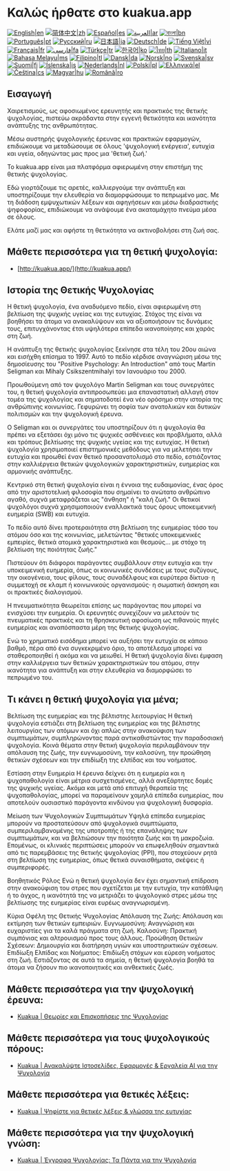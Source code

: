 # Καλώς ήρθατε στο kuakua.app

[![English|en](https://img.shields.io/badge/lang-en-green.svg)](README.md)
[![简体中文|zh](https://img.shields.io/badge/lang-zh-red.svg)](README.zh.md)
[![Español|es](https://img.shields.io/badge/lang-es-yellow.svg)](README.es.md)
[![العربية|ar](https://img.shields.io/badge/lang-ar-lightgrey.svg)](README.ar.md)
[![বাংলা|bn](https://img.shields.io/badge/lang-bn-blue.svg)](README.bn.md)
[![Português|pt](https://img.shields.io/badge/lang-pt-brightgreen.svg)](README.pt.md)
[![Русский|ru](https://img.shields.io/badge/lang-ru-darkblue.svg)](README.ru.md)
[![日本語|ja](https://img.shields.io/badge/lang-ja-orange.svg)](README.ja.md)
[![Deutsch|de](https://img.shields.io/badge/lang-de-black.svg)](README.de.md)
[![Tiếng Việt|vi](https://img.shields.io/badge/lang-vi-darkgreen.svg)](README.vi.md)
[![Français|fr](https://img.shields.io/badge/lang-fr-blue.svg)](README.fr.md)
[![فارسی|fa](https://img.shields.io/badge/lang-fa-purple.svg)](README.fa.md)
[![Türkçe|tr](https://img.shields.io/badge/lang-tr-darkred.svg)](README.tr.md)
[![한국어|ko](https://img.shields.io/badge/lang-ko-cyan.svg)](README.ko.md)
[![ไทย|th](https://img.shields.io/badge/lang-th-gold.svg)](README.th.md)
[![Italiano|it](https://img.shields.io/badge/lang-it-darkorange.svg)](README.it.md)
[![Bahasa Melayu|ms](https://img.shields.io/badge/lang-ms-teal.svg)](README.ms.md)
[![Filipino|tl](https://img.shields.io/badge/lang-tl-pink.svg)](README.tl.md)
[![Dansk|da](https://img.shields.io/badge/lang-da-darkblue.svg)](README.da.md)
[![Norsk|no](https://img.shields.io/badge/lang-no-lightblue.svg)](README.no.md)
[![Svenska|sv](https://img.shields.io/badge/lang-sv-darkgreen.svg)](README.sv.md)
[![Suomi|fi](https://img.shields.io/badge/lang-fi-blue.svg)](README.fi.md)
[![Íslenska|is](https://img.shields.io/badge/lang-is-darkred.svg)](README.is.md)
[![Nederlands|nl](https://img.shields.io/badge/lang-nl-orange.svg)](README.nl.md)
[![Polski|pl](https://img.shields.io/badge/lang-pl-purple.svg)](README.pl.md)
[![Ελληνικά|el](https://img.shields.io/badge/lang-el-lightblue.svg)](README.el.md)
[![Čeština|cs](https://img.shields.io/badge/lang-cs-darkblue.svg)](README.cs.md)
[![Magyar|hu](https://img.shields.io/badge/lang-hu-red.svg)](README.hu.md)
[![Română|ro](https://img.shields.io/badge/lang-ro-green.svg)](README.ro.md)

## Εισαγωγή

Χαιρετισμούς, ως αφοσιωμένος ερευνητής και πρακτικός της θετικής ψυχολογίας, πιστεύω ακράδαντα στην εγγενή θετικότητα και ικανότητα ανάπτυξης της ανθρωπότητας.

Μέσω αυστηρής ψυχολογικής έρευνας και πρακτικών εφαρμογών, επιδιώκουμε να μεταδώσουμε σε όλους 'ψυχολογική ενέργεια', ευτυχία και υγεία, οδηγώντας μας προς μια 'θετική ζωή.'

Το kuakua.app είναι μια πλατφόρμα αφιερωμένη στην επιστήμη της θετικής ψυχολογίας.

Εδώ γιορτάζουμε τις αρετές, καλλιεργούμε την ανάπτυξη και υποστηρίζουμε την ελευθερία να διαμορφώσουμε το πεπρωμένο μας. Με τη διάδοση εμψυχωτικών λέξεων και αφηγήσεων και μέσω διαδραστικής ψηφοφορίας, επιδιώκουμε να ανάψουμε ένα ακαταμάχητο πνεύμα μέσα σε όλους.

Ελάτε μαζί μας και αφήστε τη θετικότητα να ακτινοβολήσει στη ζωή σας.

## Μάθετε περισσότερα για τη θετική ψυχολογία:

- [http://kuakua.app/](http://kuakua.app/)

## Ιστορία της Θετικής Ψυχολογίας

Η θετική ψυχολογία, ένα αναδυόμενο πεδίο, είναι αφιερωμένη στη βελτίωση της ψυχικής υγείας και της ευτυχίας. Στόχος της είναι να βοηθήσει τα άτομα να ανακαλύψουν και να αξιοποιήσουν τις δυνάμεις τους, επιτυγχάνοντας έτσι υψηλότερα επίπεδα ικανοποίησης και χαράς στη ζωή.

Η ανάπτυξη της θετικής ψυχολογίας ξεκίνησε στα τέλη του 20ου αιώνα και εισήχθη επίσημα το 1997. Αυτό το πεδίο κέρδισε αναγνώριση μέσω της δημοσίευσης του "Positive Psychology: An Introduction" από τους Martin Seligman και Mihaly Csikszentmihalyi τον Ιανουάριο του 2000.

Προωθούμενη από τον ψυχολόγο Martin Seligman και τους συνεργάτες του, η θετική ψυχολογία αντιπροσωπεύει μια επαναστατική αλλαγή στον τομέα της ψυχολογίας και σηματοδοτεί ένα νέο ορόσημο στην ιστορία της ανθρώπινης κοινωνίας. Γεφυρώνει τη σοφία των ανατολικών και δυτικών πολιτισμών και την ψυχολογική έρευνα.

Ο Seligman και οι συνεργάτες του υποστηρίζουν ότι η ψυχολογία θα πρέπει να εξετάσει όχι μόνο τις ψυχικές ασθένειες και προβλήματα, αλλά και τρόπους βελτίωσης της ψυχικής υγείας και της ευτυχίας. Η θετική ψυχολογία χρησιμοποιεί επιστημονικές μεθόδους για να μελετήσει την ευτυχία και προωθεί έναν θετικό προσανατολισμό στο πεδίο, εστιάζοντας στην καλλιέργεια θετικών ψυχολογικών χαρακτηριστικών, ευημερίας και αρμονικής ανάπτυξης.

Κεντρικό στη θετική ψυχολογία είναι η έννοια της ευδαιμονίας, ένας όρος από την αριστοτελική φιλοσοφία που σημαίνει το ανώτατο ανθρώπινο αγαθό, συχνά μεταφράζεται ως "άνθηση" ή "καλή ζωή." Οι θετικοί ψυχολόγοι συχνά χρησιμοποιούν εναλλακτικά τους όρους υποκειμενική ευημερία (SWB) και ευτυχία.

Το πεδίο αυτό δίνει προτεραιότητα στη βελτίωση της ευημερίας τόσο του ατόμου όσο και της κοινωνίας, μελετώντας "θετικές υποκειμενικές εμπειρίες, θετικά ατομικά χαρακτηριστικά και θεσμούς... με στόχο τη βελτίωση της ποιότητας ζωής."

Πιστεύουν ότι διάφοροι παράγοντες συμβάλλουν στην ευτυχία και την υποκειμενική ευημερία, όπως οι κοινωνικές συνδέσεις με τους συζύγους, την οικογένεια, τους φίλους, τους συναδέλφους και ευρύτερα δίκτυα· η συμμετοχή σε κλαμπ ή κοινωνικούς οργανισμούς· η σωματική άσκηση και οι πρακτικές διαλογισμού.

Η πνευματικότητα θεωρείται επίσης ως παράγοντας που μπορεί να ενισχύσει την ευημερία. Οι ερευνητές συνεχίζουν να μελετούν τις πνευματικές πρακτικές και τη θρησκευτική αφοσίωση ως πιθανούς πηγές ευημερίας και αναπόσπαστα μέρη της θετικής ψυχολογίας.

Ενώ το χρηματικό εισόδημα μπορεί να αυξήσει την ευτυχία σε κάποιο βαθμό, πέρα από ένα συγκεκριμένο όριο, το αποτέλεσμα μπορεί να σταθεροποιηθεί ή ακόμα και να μειωθεί. Η θετική ψυχολογία δίνει έμφαση στην καλλιέργεια των θετικών χαρακτηριστικών του ατόμου, στην ικανότητα για ανάπτυξη και στην ελευθερία να διαμορφώσει το πεπρωμένο του.

## Τι κάνει η θετική ψυχολογία για μένα;

Βελτίωση της ευημερίας και της βέλτιστης λειτουργίας Η θετική ψυχολογία εστιάζει στη βελτίωση της ευημερίας και της βέλτιστης λειτουργίας των ατόμων και όχι απλώς στην ανακούφιση των συμπτωμάτων, συμπληρώνοντας παρά αντικαθιστώντας την παραδοσιακή ψυχολογία. Κοινά θέματα στην θετική ψυχολογία περιλαμβάνουν την απόλαυση της ζωής, την ευγνωμοσύνη, την καλοσύνη, την προώθηση θετικών σχέσεων και την επιδίωξη της ελπίδας και του νοήματος.

Εστίαση στην Ευημερία Η έρευνα δείχνει ότι η ευημερία και η ψυχοπαθολογία είναι μέτρια συσχετισμένες, αλλά ανεξάρτητες δομές της ψυχικής υγείας. Ακόμα και μετά από επιτυχή θεραπεία της ψυχοπαθολογίας, μπορεί να παραμείνουν χαμηλά επίπεδα ευημερίας, που αποτελούν ουσιαστικό παράγοντα κινδύνου για ψυχολογική δυσφορία.

Μείωση των Ψυχολογικών Συμπτωμάτων Υψηλά επίπεδα ευημερίας μπορούν να προστατεύσουν από ψυχολογικά συμπτώματα, συμπεριλαμβανομένης της υποτροπής ή της επανάληψης των συμπτωμάτων, και να βελτιώσουν την ποιότητα ζωής και τη μακροζωία. Επομένως, οι κλινικές περιπτώσεις μπορούν να επωφεληθούν σημαντικά από τις παρεμβάσεις της θετικής ψυχολογίας (PPI), που στοχεύουν ρητά στη βελτίωση της ευημερίας, όπως θετικά συναισθήματα, σκέψεις ή συμπεριφορές.

Βοηθητικός Ρόλος Ενώ η θετική ψυχολογία δεν έχει σημαντική επίδραση στην ανακούφιση του στρες που σχετίζεται με την ευτυχία, την κατάθλιψη ή το άγχος, η ικανότητά της να μετριάζει το ψυχολογικό στρες μέσω της βελτίωσης της ευημερίας είναι ευρέως αναγνωρισμένη.

Κύρια Οφέλη της Θετικής Ψυχολογίας Απόλαυση της Ζωής: Απόλαυση και εκτίμηση των θετικών εμπειριών. Ευγνωμοσύνη: Αναγνώριση και ευχαριστίες για τα καλά πράγματα στη ζωή. Καλοσύνη: Πρακτική συμπόνιας και αλτρουισμού προς τους άλλους. Προώθηση Θετικών Σχέσεων: Δημιουργία και διατήρηση υγιών και υποστηρικτικών σχέσεων. Επιδίωξη Ελπίδας και Νοήματος: Επιδίωξη στόχων και εύρεση νοήματος στη ζωή. Εστιάζοντας σε αυτά τα σημεία, η θετική ψυχολογία βοηθά τα άτομα να ζήσουν πιο ικανοποιητικές και ανθεκτικές ζωές.

## Μάθετε περισσότερα για την ψυχολογική έρευνα:

- [Kuakua | Θεωρίες και Επισκοπήσεις της Ψυχολογίας](http://kuakua.app/theories-insights)

## Μάθετε περισσότερα για τους ψυχολογικούς πόρους:

- [Kuakua | Ανακαλύψτε Ιστοσελίδες, Εφαρμογές & Εργαλεία AI για την Ψυχολογία](http://kuakua.app/explore)

## Μάθετε περισσότερα για θετικές λέξεις:

- [Kuakua | Ψηφίστε για θετικές λέξεις & γλώσσα της ευτυχίας](http://kuakua.app/vote)

## Μάθετε περισσότερα για την ψυχολογική γνώση:

- [Kuakua | Έγγραφα Ψυχολογίας: Τα Πάντα για την Ψυχολογία](http://kuakua.app/docs)

